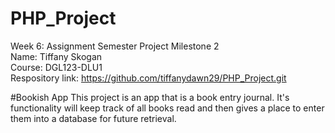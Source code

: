 # PHP_Project

Week 6: Assignment Semester Project Milestone 2  
Name: Tiffany Skogan  
Course: DGL123-DLU1  
Respository link:  https://github.com/tiffanydawn29/PHP_Project.git  

#Bookish App
This project is an app that is a  book entry journal. 
It's functionality will keep track of all books read and then gives a place to enter them into a database for future retrieval.



